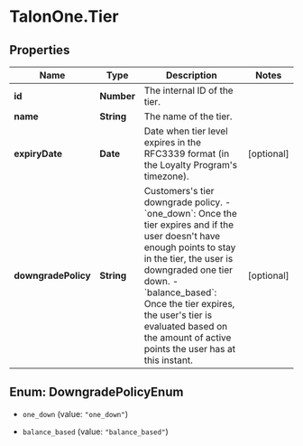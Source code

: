 # TalonOne.Tier

## Properties

Name | Type | Description | Notes
------------ | ------------- | ------------- | -------------
**id** | **Number** | The internal ID of the tier. | 
**name** | **String** | The name of the tier. | 
**expiryDate** | **Date** | Date when tier level expires in the RFC3339 format (in the Loyalty Program&#39;s timezone). | [optional] 
**downgradePolicy** | **String** | Customers&#39;s tier downgrade policy. - &#x60;one_down&#x60;: Once the tier expires and if the user doesn&#39;t have enough points to stay in the tier, the user is downgraded one tier down. - &#x60;balance_based&#x60;: Once the tier expires, the user&#39;s tier is evaluated based on the amount of active points the user has at this instant.  | [optional] 



## Enum: DowngradePolicyEnum


* `one_down` (value: `"one_down"`)

* `balance_based` (value: `"balance_based"`)




